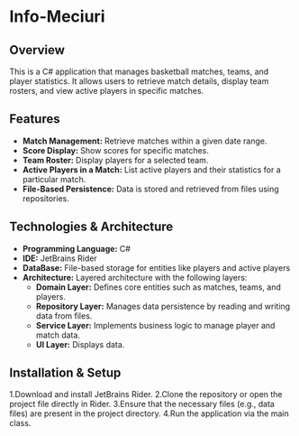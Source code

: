 # Info-Meciuri

## Overview
This is a C# application that manages basketball matches, teams, and player statistics. It allows users to retrieve match details, display team rosters, and view active players in specific matches.

## Features
- **Match Management:** Retrieve matches within a given date range.
- **Score Display:** Show scores for specific matches.
- **Team Roster:** Display players for a selected team.
- **Active Players in a Match:** List active players and their statistics for a particular match.
- **File-Based Persistence:** Data is stored and retrieved from files using repositories.

## Technologies & Architecture
- **Programming Language:** C#
- **IDE:** JetBrains Rider
- **DataBase:** File-based storage for entities like players and active players
- **Architecture:** Layered architecture with the following layers:
  - **Domain Layer:** Defines core entities such as matches, teams, and players.
  - **Repository Layer:** Manages data persistence by reading and writing data from files.
  - **Service Layer:**  Implements business logic to manage player and match data.
  - **UI Layer:** Displays data.

## Installation & Setup
1.Download and install JetBrains Rider.
2.Clone the repository or open the project file directly in Rider.
3.Ensure that the necessary files (e.g., data files) are present in the project directory.
4.Run the application via the main class.


